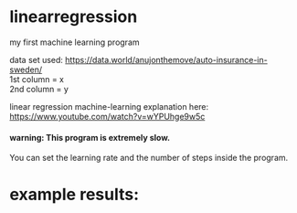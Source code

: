 # linearregression
my first machine learning program

data set used: https://data.world/anujonthemove/auto-insurance-in-sweden/     
1st column = x     
2nd column = y    

linear regression machine-learning explanation here: https://www.youtube.com/watch?v=wYPUhge9w5c     

#### warning: This program is extremely slow.

You can set the learning rate and the number of steps inside the program.     

# example results:
![]()
![]()
